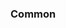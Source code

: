 <!-- Space: Projects -->
<!-- Parent: ZshRvm -->
<!-- Title: Examples ZshRvm -->
<!-- Label: Examples -->
<!-- Include: ./../disclaimer.md -->
<!-- Include: ac:toc -->

### Common
